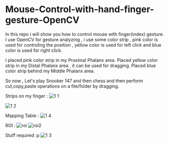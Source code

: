 # Mouse-Control-with-hand-finger-gesture-OpenCV

In this repo i will show you how to control mouse with finger(index) gesture.
I use OpenCV for gesture analyzing , i use some color strip , pink color is used for controling the position , yellow color is used for left click and blue color is used for right click.

I placed pink color strip in my Proximal Phalanx area.
Placed yellow color strip in my Distal Phalanx area , it can be used for dragging.
Placed blue color strip behind my Middle Phalanx area.

So now , Let's play Snooker 147 and then chess and then perform cut,copy,paste operations on a file/folder by dragging.

Strips on my finger : 
![1 1](https://cloud.githubusercontent.com/assets/9850882/12263045/2c26bf8c-b952-11e5-9593-d643fea62717.jpg)

![1 2](https://cloud.githubusercontent.com/assets/9850882/12263067/56ab4a0c-b952-11e5-9478-980e3793173d.jpg)

Mapping Table :
![1 4](https://cloud.githubusercontent.com/assets/9850882/12263092/7d4a775a-b952-11e5-937d-e1b1b03fbac3.jpg)

ROI :
![roi](https://cloud.githubusercontent.com/assets/9850882/12263160/eaa000fe-b952-11e5-9105-f664c7510dde.JPG)
![roi2](https://cloud.githubusercontent.com/assets/9850882/12263161/ee223dd2-b952-11e5-91c2-802ea191df30.JPG)

Stuff required :p
![1 3](https://cloud.githubusercontent.com/assets/9850882/12263226/6df73b84-b953-11e5-8367-e18fcf5906f6.jpg)
